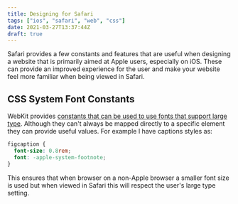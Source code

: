 ```yaml
---
title: Designing for Safari
tags: ["ios", "safari", "web", "css"]
date: 2021-03-27T13:37:44Z
draft: true
---
```


Safari provides a few constants and features that are useful when designing a website that is primarily aimed at Apple users, especially on iOS. These can provide an improved experience for the user and make your website feel more familiar when being viewed in Safari.

<!-- more -->

## CSS System Font Constants

WebKit provides [constants that can be used to use fonts that support large type](https://webkit.org/blog/3709/using-the-system-font-in-web-content/). Although they can't always be mapped directly to a specific element they can provide useful values. For example I have captions styles as:

```css
figcaption {
  font-size: 0.8rem;
  font: -apple-system-footnote;
}
```

This ensures that when browser on a non-Apple browser a smaller font size is used but when viewed in Safari this will respect the user's large type setting.
